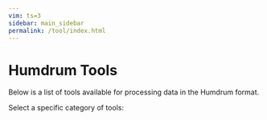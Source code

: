 ```yaml
---
vim: ts=3
sidebar: main_sidebar
permalink: /tool/index.html
---
```


Humdrum Tools
=============

Below is a list of tools available for processing data in the Humdrum format.

Select a specific category of tools: <span id="categories"></span>

<br/><br/>

<div id="index"></div>

<style>

ul.index {
	list-style: none;
}

td.tool-name {
	hyphens: none;
	white-space: nowrap;
}

</style>

<script>
// A list of the tools that will be shown in the command list
// is found in _data/tools.yml.  They are loaded here for 
// adding to the webpage via Javascript:
var tools = {{ site.data.tools | jsonify }}.tools
tools.sort(function(a, b) {
	if (!a.name) {
		reutrn -1;
	}
	if (!b.name) {
		reutrn -1;
	}
	return a.name.localeCompare(b.name);
});

generateIndex(tools, [], "#index");

generateCategoryList(tools, "#categories");

//////////////////////////////
//
// generateIndex --
//

function generateIndex(data, categories, selector) {

	console.log("CREATING TOOL INDEX FROM LIST:", data);

	var element = document.querySelector(selector);
	if (!element) {
		console.log("Error: cannot find target", selector);
		return;
	}

	var output = "";
	output += "<table class='tools'>";
	// output += "<tr><th>Tool</th><th>Description</th>";

	for (var i=0; i<data.length; i++) {

		var isGood = checkCategories(data[i].tags, categories);

		if (!isGood) {
			continue;
		}

		var command = data[i].name.replace(/^\s+/, "").replace(/\s+$/, "");
		if (!command) {
			continue;
		}

		url = null;
		if (data[i].url) {
			url = data[i].url;
		}

		var description = data[i].description;

		output += "<tr>";
		output += "<td class='tool-name'>";
		if (url) {
			output += "<a target='_blank' href='" + url + "'>";
		} else {
			output += "<a href='" + command + "'>";
		}
		output += command;
		output += "</a>";
		output += "</td>";
		output += "<td class='description'>";
		if (description) {
			output += " " + description;
		}
		output += "</td>";
		output += "</tr>\n";
	}
	output += "</table>\n";
	element.innerHTML = output;
}


//////////////////////////////
//
// generateCategoryList --
//

function generateCategoryList(tools, selector) {
	var element = document.querySelector(selector);
	if (!element) {
		console.log("Error: cannot find category list container element");
	}
	var i;
	var j;
	var list = {};
	
	var nondep = {};
	var dep = {};
	var hasdep;

	for (i=0; i<tools.length; i++) {
		var tags = tools[i].tags;
		if (!tags) {
			continue;
		}
		hasdep = 0;

		for (j=0; j<tags.length; j++) {
			list[tags[j]] = 1;
			if (tags[j] === "deprecated") {
				hasdep = 1;
			}
		}

		for (j=0; j<tags.length; j++) {
			if (hasdep) {
				dep[tags[j]] = 1;
			} else {
				nondep[tags[j]] = 1;
			}
		}

	}
	var keys = Object.keys(list);
	keys.sort();

	var output = "";
	output += "<select onchange='displayCategory()'>";
	output += "<option value=''>All categories</option>\n";
	for (i=0; i<keys.length; i++) {
		if (nondep[keys[i]]) {
			output += "<option value='" + keys[i] + "'>" + keys[i] + "</option>\n";
		}
	}
	output += "</select>\n";
	element.innerHTML = output;
}



//////////////////////////////
//
// displayCategory --
//

function displayCategory() {
	var element = document.querySelector("#categories select");
	if (!element) {
		return;
	}
	var category = element.value;
	console.log("CATEGORY IS ", category);

	generateIndex(tools, [category], "#index");
}


//////////////////////////////
//
// checkCategories --
//

function checkCategories(tags, categories) {
	var hasdep = 0
	var i;
	for (i=0; i<tags.length; i++) {
		if (tags[i] === "deprecated") {
			hasdep = 1;
			break;
		}
	}
	if ((!categories) || (categories.length == 0)) {
		if (hasdep) {
			return 0;
		} else {
			return 1;
		}
	}
	var cdep = 0;
	for (i=0; i<categories.length; i++) {
		if (categories[i] === "deprecated") {
			cdep = 1;
			break;
		}
	}
	if (hasdep && !cdep) {
		// Do not show deprecated tools unless explicitly requested.
		return 0;
	}
	for (i=0; i<tags.length; i++) {
		for (j=0; j<categories.length; j++) {
			if (tags[i] === categories[j]) {
				return 1;
			}
		}
	}
	return 0;
}


</script>


